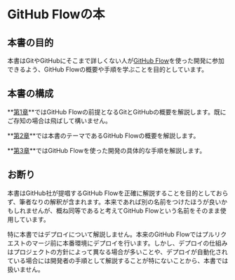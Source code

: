 # GitHub Flowの本

## 本書の目的

本書はGitやGitHubにそこまで詳しくない人が[GitHub Flow](https://guides.github.com/introduction/flow/)を使った開発に参加できるよう、GitHub Flowの概要や手順を学ぶことを目的としています。

## 本書の構成

**[第1章](chapter1.md)**ではGitHub Flowの前提となるGitとGitHubの概要を解説します。既にご存知の場合は飛ばして構いません。

**[第2章](chapter2.md)**では本書のテーマであるGitHub Flowの概要を解説します。

**[第3章](chapter3.md)**ではGitHub Flowを使った開発の具体的な手順を解説します。

## お断り

本書はGitHub社が提唱するGitHub Flowを正確に解説することを目的としておらず、筆者なりの解釈が含まれます。本来であれば別の名前をつけたほうが良いかもしれませんが、概ね同等であると考えてGitHub Flowという名前をそのまま使用しています。

特に本書ではデプロイについて解説しません。本来のGitHub Flowではプルリクエストのマージ前に本番環境にデプロイを行います。しかし、デプロイの仕組みはプロジェクトの方針によって異なる場合が多いことや、デプロイが自動化されている場合には開発者の手順として解説することが特にないことから、本書では扱いません。